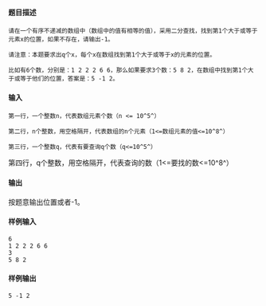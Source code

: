 #### 题目描述

```
请在一个有序不递减的数组中（数组中的值有相等的值），采用二分查找，找到第1个大于或等于元素x的位置，如果不存在，请输出-1。 

请注意：本题要求出q个x，每个x在数组找到第1个大于或等于x的元素的位置。 

比如有6个数，分别是：1 2 2 2 6 6，那么如果要求3个数：5 8 2，在数组中找到第1个大于或等于他们的位置，答案是：5 -1 2。
```

#### 输入

```
第一行，一个整数n，代表数组元素个数（n <= 10​^5^​） 

第二行，n个整数，用空格隔开，代表数组的n个元素（1<=数组元素的值<=10​^8^​） 

第三行，一个整数q，代表有要查询q个数（q<=10​^5^​）
```

第四行，q个整数，用空格隔开，代表查询的数（1<=要找的数<=10​^8^​）

#### 输出

按题意输出位置或者-1。

#### 样例输入               

```
6
1 2 2 2 6 6
3
5 8 2
```

#### 样例输出            

```
5 -1 2
```


